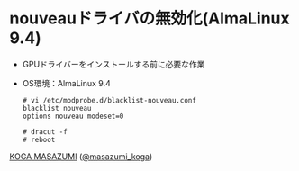 # nouveauドライバの無効化(AlmaLinux 9.4)

- GPUドライバーをインストールする前に必要な作業
- OS環境：AlmaLinux 9.4

      # vi /etc/modprobe.d/blacklist-nouveau.conf 
      blacklist nouveau
      options nouveau modeset=0
      
      # dracut -f
      # reboot

[KOGA MASAZUMI](https://www.amazon.co.jp/stores/%E5%8F%A4%E8%B3%80%E6%94%BF%E7%B4%94/author/B0725M9C6T) ([@masazumi_koga](https://x.com/masazumi_koga))
